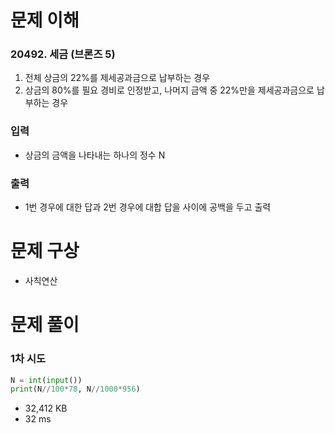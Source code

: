 # 문제 이해
### 20492. 세금 (브론즈 5)
1. 전체 상금의 22%를 제세공과금으로 납부하는 경우
2. 상금의 80%를 필요 경비로 인정받고, 나머지 금액 중 22%만을 제세공과금으로 납부하는 경우
### 입력
* 상금의 금액을 나타내는 하나의 정수 N
### 출력
* 1번 경우에 대한 답과 2번 경우에 대합 답을 사이에 공백을 두고 출력
# 문제 구상
* 사칙연산
# 문제 풀이
### 1차 시도
```python
N = int(input())
print(N//100*78, N//1000*956)
```
* 32,412 KB
* 32 ms